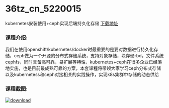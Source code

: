 # 36tz_cn_5220015
kubernetes安装使用+ceph实现后端持久化存储
[下载地址](http://www.36tz.cn/article/5220015 "下载地址")
### 课程介绍:
我们在使用openshift/kubernetes/docker时最重要的是要对数据进行持久化存储，ceph做为一个开源的分布式存储系统，支持对象存储，块存储rbd，文件系统cephfs，同时具备高可靠，易扩展等特性，kubernetes+ceph在很多企业已经落地实施，也是目前最成熟可靠的方案，本套课程将带领大家学习ceph分布式存储以及kubernetess和ceph对接相关的实践操作，实现k8s集群中存储的动态供给

### 课程截图:
[![download](http://36tz.cn/muke_img/2021_06_2-1.png "下载地址")](http://www.36tz.cn "下载地址")
